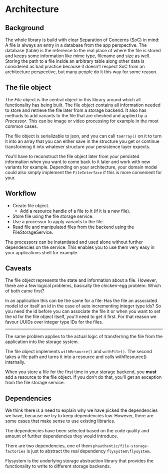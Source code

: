 # Architecture

## Background

The whole library is build with clear Separation of Concerns (SoC) in mind: A file is always an entry in a database from the app perspective. The database (table) is the reference to the real place of where the file is stored and keeps some information like mime type, filename and size as well. Storing the path to a file inside an arbitrary table along other data is considered as bad practice because it doesn't respect SoC from an architecture perspective, but many people do it this way for some reason.

## The file object

The *File* object is the central object in this library around which all functionality has being built. The file object contains all information needed to store and retrieve the file later from a storage backend. It also has methods to add variants to the file that are checked and applied by a *Processor*. This can be image or video processing for example in the most common cases.

The file object is serializable to json, and you can call `toArray()` on it to turn it into an array that you can either save in the structure you get or continue transforming it into whatever structure your persistence layer expects.

You'll have to reconstruct the file object later from your persisted information when you want to come back to it later and work with new variants for example. Depending on your architecture, your domain model could also simply implement the `FileInterface` if this is more convenient for your.

## Workflow

 * Create file object.
   * Add a resource handle of a file to it (if it is a new file).
 * Store file using the file storage service.
 * Use a processor to apply variants to the file.
 * Read file and manipulated files from the backend using the FileStorageService.

The processors can be instantiated and used alone without further dependencies on the service. This enables you to use them very easy in your applications shell for example.

## Caveats

The file object represents the state and information about a file. However, there are a few logical problems, basically the chicken-egg problem: Which of both came first?

In an application this can be the same for a file: Has the file an associated model id or itself an id in the case of auto incrementing integer type ids? So you need the id before you can associate the file it or when you want to set the id for the file object itself, you'll need to get it first. For that reason we favour UUIDs over integer type IDs for the files.

---

The same problem applies to the actual logic of transferring the file from the application into the storage system.

The file object implements `withResource()` and `withFile()`. The second takes a file path and turns it into a resource and calls withResource() internally.

When you store a file for the first time in your storage backend, you **must** add a resource to the file object. If you don't do that, you'll get an exception from the file storage service.

## Dependencies

We think there is a need to explain why we have picked the dependencies we have, because we try to keep dependencies low. However, there are some cases that make sense to use existing libraries.

The dependencies have been selected based on the code quality and amount of further dependencies they would introduce.

There are two dependencies, one of them `phauthentic/file-storage-factories` is just to abstract the real dependency `flysystem\flysystem`.

Flysystem is the underlying storage abstraction library that provides the functionality to write to different storage backends.
